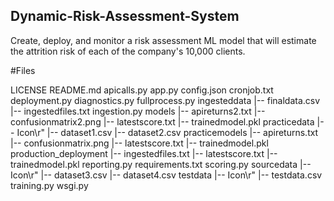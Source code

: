 ## Dynamic-Risk-Assessment-System
Create, deploy, and monitor a risk assessment ML model that will estimate the attrition risk of each of the company's 10,000 clients.

#Files

LICENSE
README.md
apicalls.py
app.py
config.json
cronjob.txt
deployment.py
diagnostics.py
fullprocess.py
ingesteddata
   |-- finaldata.csv
   |-- ingestedfiles.txt
ingestion.py
models
   |-- apireturns2.txt
   |-- confusionmatrix2.png
   |-- latestscore.txt
   |-- trainedmodel.pkl
practicedata
   |-- Icon\r"
   |-- dataset1.csv
   |-- dataset2.csv
practicemodels
   |-- apireturns.txt
   |-- confusionmatrix.png
   |-- latestscore.txt
   |-- trainedmodel.pkl
production_deployment
   |-- ingestedfiles.txt
   |-- latestscore.txt
   |-- trainedmodel.pkl
reporting.py
requirements.txt
scoring.py
sourcedata
   |-- Icon\r"
   |-- dataset3.csv
   |-- dataset4.csv
testdata
   |-- Icon\r"
   |-- testdata.csv
training.py
wsgi.py
